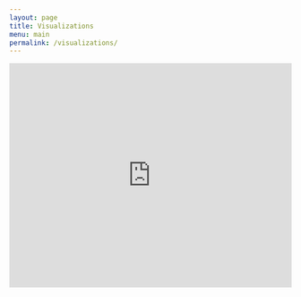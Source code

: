 ```yaml
---
layout: page
title: Visualizations
menu: main
permalink: /visualizations/
---
```


<style type="text/css">
    .image-left {
      display: block;
      margin-left: auto;
      margin-right: auto;
      float: right;
    }
    </style>

<iframe height="400" width="100%" frameborder="no" src="https://cjanietz.shinyapps.io/sexsegregation_wageranks_NL/"> </iframe>
